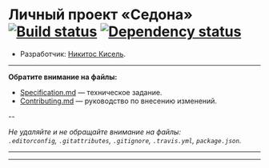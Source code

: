 # Личный проект «Седона» [![Build status][travis-image]][travis-url] [![Dependency status][dependency-image]][dependency-url]

* Разработчик: [Никитос Кисель](https://kazan.hh.ru/resume/33627281ff055dcf8a0039ed1f37376970316d).

---

**Обратите внимание на файлы:**

- [Specification.md](Specification.md) — техническое задание.
- [Contributing.md](Contributing.md) — руководство по внесению изменений.

--

_Не удаляйте и не обращайте внимание на файлы:_<br>
_`.editorconfig`, `.gitattributes`, `.gitignore`, `.travis.yml`, `package.json`._

---

---

[travis-image]: https://travis-ci.org/htmlacademy-adaptive/302993-sedona.svg?branch=master
[travis-url]: https://travis-ci.org/htmlacademy-adaptive/302993-sedona
[dependency-image]: https://david-dm.org/htmlacademy-adaptive/302993-sedona/dev-status.svg?style=flat-square
[dependency-url]: https://david-dm.org/htmlacademy-adaptive/302993-sedona?type=dev
